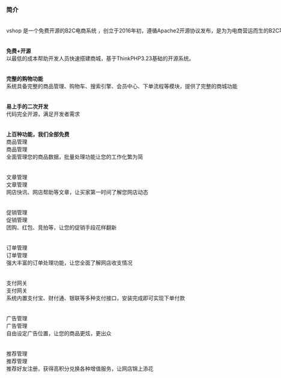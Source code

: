 <span style="white-space:nowrap;font-size:16px;"><strong>简介</strong></span><br />
<span style="white-space:nowrap;"><br />
</span><br />
<span style="white-space:nowrap;">vshop 是一个免费开源的B2C电商系统 ，创立于2016年初，遵循Apache2开源协议发布，是为为电商营运而生的B2C项目。</span><br />
<span style="white-space:nowrap;"><br />
</span><br />
<span style="white-space:nowrap;font-size:14px;"><strong>免费+开源</strong></span><br />
<span style="white-space:nowrap;">以最低的成本帮助开发人员快速搭建商城，基于ThinkPHP3.23基础的开源系统。</span><br />
<span style="white-space:nowrap;"><br />
</span><br />
<span style="white-space:nowrap;font-size:14px;"><strong>完整的购物功能</strong></span><br />
<span style="white-space:nowrap;">系统具备完整的商品管理、购物车、搜索引擎、会员中心、下单流程等模块，提供了完整的商城功能</span><br />
<span style="white-space:nowrap;"><br />
</span><br />
<span style="white-space:nowrap;font-size:14px;"><strong>易上手的二次开发</strong></span><br />
<span style="white-space:nowrap;">代码完全开源，满足开发者需求</span><br />
<span style="white-space:nowrap;"><br />
</span><br />
<span style="white-space:nowrap;font-size:14px;"><strong>上百种功能，我们全部免费</strong></span><br />
<span style="white-space:nowrap;">商品管理</span><br />
<span style="white-space:nowrap;">商品管理</span><br />
<span style="white-space:nowrap;">全面管理您的商品数据，批量处理功能让您的工作化繁为简</span><br />
<span style="white-space:nowrap;"><br />
</span><br />
<span style="white-space:nowrap;">文章管理</span><br />
<span style="white-space:nowrap;">文章管理</span><br />
<span style="white-space:nowrap;">网店快讯、网店帮助等文章，让买家第一时间了解您网店动态</span><br />
<span style="white-space:nowrap;"><br />
</span><br />
<span style="white-space:nowrap;">促销管理</span><br />
<span style="white-space:nowrap;">促销管理</span><br />
<span style="white-space:nowrap;">团购、红包、竞拍等，让您的促销手段花样翻新</span><br />
<span style="white-space:nowrap;"><br />
</span><br />
<span style="white-space:nowrap;">订单管理</span><br />
<span style="white-space:nowrap;">订单管理</span><br />
<span style="white-space:nowrap;">强大丰富的订单处理功能，让您全面了解网店收支情况</span><br />
<span style="white-space:nowrap;"><br />
</span><br />
<span style="white-space:nowrap;">支付网关</span><br />
<span style="white-space:nowrap;">支付网关</span><br />
<span style="white-space:nowrap;">系统内置支付宝、财付通、银联等多种支付接口，安装完成即可实现下单付款</span><br />
<span style="white-space:nowrap;"><br />
</span><br />
<span style="white-space:nowrap;">广告管理</span><br />
<span style="white-space:nowrap;">广告管理</span><br />
<span style="white-space:nowrap;">自由设定广告位置，让您的商品更炫，更出众</span><br />
<span style="white-space:nowrap;"><br />
</span><br />
<span style="white-space:nowrap;">推荐管理</span><br />
<span style="white-space:nowrap;">推荐管理</span><br />
<span style="white-space:nowrap;">推荐好友注册，获得高积分兑换各种增值服务，让网店锦上添花</span><br />
<div style="white-space:nowrap;">
	<br />
</div>
